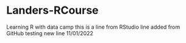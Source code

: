# Landers-RCourse
Learning R with data camp
this is a line from RStudio
line added from GitHub
testing new line 11/01/2022


